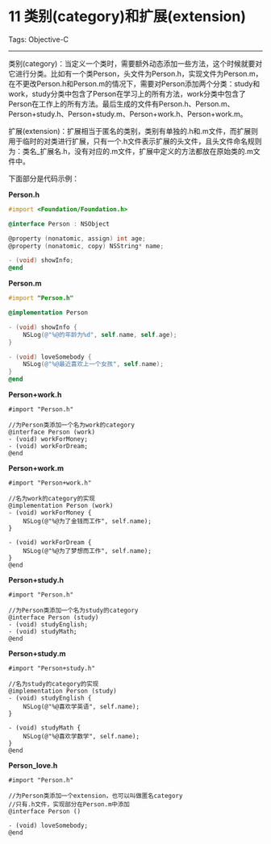 ﻿# 11 类别(category)和扩展(extension)

Tags: Objective-C

---

类别(category)：当定义一个类时，需要额外动态添加一些方法，这个时候就要对它进行分类。比如有一个类Person，头文件为Person.h，实现文件为Person.m，在不更改Person.h和Person.m的情况下，需要对Person添加两个分类：study和work，study分类中包含了Person在学习上的所有方法，work分类中包含了Person在工作上的所有方法。最后生成的文件有Person.h、Person.m、Person+study.h、Person+study.m、Person+work.h、Person+work.m。

扩展(extension)：扩展相当于匿名的类别，类别有单独的.h和.m文件，而扩展则用于临时的对类进行扩展，只有一个.h文件表示扩展的头文件，且头文件命名规则为：类名_扩展名.h，没有对应的.m文件，扩展中定义的方法都放在原始类的.m文件中。

下面部分是代码示例：

**Person.h**
```objective-c
#import <Foundation/Foundation.h>

@interface Person : NSObject

@property (nonatomic, assign) int age;
@property (nonatomic, copy) NSString* name;

- (void) showInfo;
@end
```
**Person.m**
```objective-c
#import "Person.h"

@implementation Person

- (void) showInfo {
    NSLog(@"%@的年龄为%d", self.name, self.age);
}

- (void) loveSomebody {
    NSLog(@"%@最近喜欢上一个女孩", self.name);
}
@end
```
**Person+work.h**
```objctive-c
#import "Person.h"

//为Person类添加一个名为work的category
@interface Person (work)
- (void) workForMoney;
- (void) workForDream;
@end
```
**Person+work.m**
```objctive-c
#import "Person+work.h"

//名为work的category的实现
@implementation Person (work)
- (void) workForMoney {
    NSLog(@"%@为了金钱而工作", self.name);
}

- (void) workForDream {
    NSLog(@"%@为了梦想而工作", self.name);
}
@end
```
**Person+study.h**
```objctive-c
#import "Person.h"

//为Person类添加一个名为study的category
@interface Person (study)
- (void) studyEnglish;
- (void) studyMath;
@end
```
**Person+study.m**
```objctive-c
#import "Person+study.h"

//名为study的category的实现
@implementation Person (study)
- (void) studyEnglish {
    NSLog(@"%@喜欢学英语", self.name);
}

- (void) studyMath {
    NSLog(@"%@喜欢学数学", self.name);
}
@end
```
**Person_love.h**
```objctive-c
#import "Person.h"

//为Person类添加一个extension，也可以叫做匿名category
//只有.h文件，实现部分在Person.m中添加
@interface Person ()

- (void) loveSomebody;
@end
```




